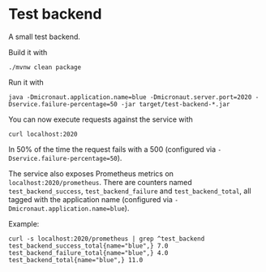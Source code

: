 # Test backend

A small test backend.

Build it with

```
./mvnw clean package
```

Run it with

```
java -Dmicronaut.application.name=blue -Dmicronaut.server.port=2020 -Dservice.failure-percentage=50 -jar target/test-backend-*.jar
```

You can now execute requests against the service with

```
curl localhost:2020
```

In 50% of the time the request fails with a 500 (configured via `-Dservice.failure-percentage=50`).

The service also exposes Prometheus metrics on `localhost:2020/prometheus`. There are counters named
`test_backend_success`, `test_backend_failure` and `test_backend_total`, all tagged with the application name 
(configured via `-Dmicronaut.application.name=blue`).

Example:

```
curl -s localhost:2020/prometheus | grep ^test_backend
test_backend_success_total{name="blue",} 7.0
test_backend_failure_total{name="blue",} 4.0
test_backend_total{name="blue",} 11.0
```